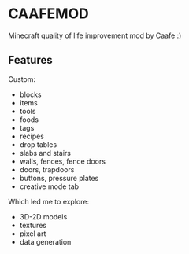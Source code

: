 # CAAFEMOD 
Minecraft quality of life improvement mod by Caafe :) 

## Features
Custom: 
  - blocks
  - items
  - tools
  - foods
  - tags
  - recipes
  - drop tables
  - slabs and stairs
  - walls, fences, fence doors
  - doors, trapdoors
  - buttons, pressure plates
  - creative mode tab

Which led me to explore: 
  - 3D-2D models
  - textures
  - pixel art
  - data generation 

[//]: # (# Installation)